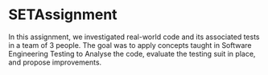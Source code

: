 # SETAssignment
In this assignment, we investigated real-world code and its associated tests in a team of 3 people. The goal was to apply concepts taught in Software Engineering Testing to Analyse the code, evaluate the testing suit in place, and propose improvements.
